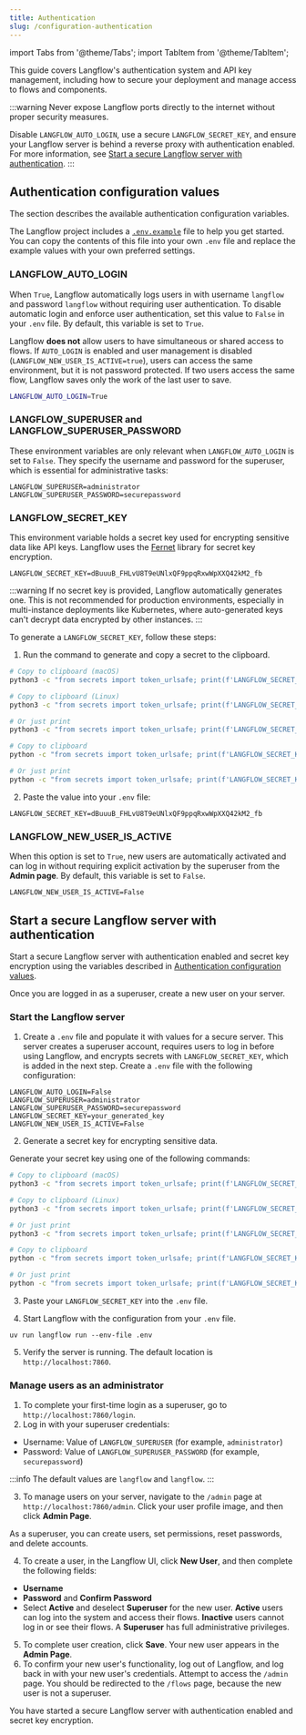 ```yaml
---
title: Authentication
slug: /configuration-authentication
---
```


import Tabs from '@theme/Tabs';
import TabItem from '@theme/TabItem';

This guide covers Langflow's authentication system and API key management, including how to secure your deployment and manage access to flows and components.

:::warning
Never expose Langflow ports directly to the internet without proper security measures.

Disable `LANGFLOW_AUTO_LOGIN`, use a secure `LANGFLOW_SECRET_KEY`, and ensure your Langflow server is behind a reverse proxy with authentication enabled.
For more information, see [Start a secure Langflow server with authentication](#start-a-secure-langflow-server-with-authentication).
:::

## Authentication configuration values

The section describes the available authentication configuration variables.

The Langflow project includes a [`.env.example`](https://github.com/langflow-ai/langflow/blob/main/.env.example) file to help you get started.
You can copy the contents of this file into your own `.env` file and replace the example values with your own preferred settings.

### LANGFLOW_AUTO_LOGIN

When `True`, Langflow automatically logs users in with username `langflow` and password `langflow` without requiring user authentication.
To disable automatic login and enforce user authentication, set this value to `False` in your `.env` file.
By default, this variable is set to `True`.

Langflow **does not** allow users to have simultaneous or shared access to flows.
If `AUTO_LOGIN` is enabled and user management is disabled (`LANGFLOW_NEW_USER_IS_ACTIVE=true`), users can access the same environment, but it is not password protected. If two users access the same flow, Langflow saves only the work of the last user to save.

```bash
LANGFLOW_AUTO_LOGIN=True
```

### LANGFLOW_SUPERUSER and LANGFLOW_SUPERUSER_PASSWORD

These environment variables are only relevant when `LANGFLOW_AUTO_LOGIN` is set to `False`.
They specify the username and password for the superuser, which is essential for administrative tasks:

```text
LANGFLOW_SUPERUSER=administrator
LANGFLOW_SUPERUSER_PASSWORD=securepassword
```

### LANGFLOW_SECRET_KEY

This environment variable holds a secret key used for encrypting sensitive data like API keys.
Langflow uses the [Fernet](https://pypi.org/project/cryptography/) library for secret key encryption.

```text
LANGFLOW_SECRET_KEY=dBuuuB_FHLvU8T9eUNlxQF9ppqRxwWpXXQ42kM2_fb
```

:::warning
If no secret key is provided, Langflow automatically generates one. This is not recommended for production environments, especially in multi-instance deployments like Kubernetes, where auto-generated keys can't decrypt data encrypted by other instances.
:::

To generate a `LANGFLOW_SECRET_KEY`, follow these steps:

1. Run the command to generate and copy a secret to the clipboard.

<Tabs>
<TabItem value="unix" label="macOS/Linux">

```bash
# Copy to clipboard (macOS)
python3 -c "from secrets import token_urlsafe; print(f'LANGFLOW_SECRET_KEY={token_urlsafe(32)}')" | pbcopy

# Copy to clipboard (Linux)
python3 -c "from secrets import token_urlsafe; print(f'LANGFLOW_SECRET_KEY={token_urlsafe(32)}')" | xclip -selection clipboard

# Or just print
python3 -c "from secrets import token_urlsafe; print(f'LANGFLOW_SECRET_KEY={token_urlsafe(32)}')"
```
</TabItem>

<TabItem value="windows" label="Windows">

```bash
# Copy to clipboard
python -c "from secrets import token_urlsafe; print(f'LANGFLOW_SECRET_KEY={token_urlsafe(32)}')" | clip

# Or just print
python -c "from secrets import token_urlsafe; print(f'LANGFLOW_SECRET_KEY={token_urlsafe(32)}')"
```

</TabItem>
</Tabs>

2. Paste the value into your `.env` file:
```text
LANGFLOW_SECRET_KEY=dBuuuB_FHLvU8T9eUNlxQF9ppqRxwWpXXQ42kM2_fb
```

### LANGFLOW_NEW_USER_IS_ACTIVE

When this option is set to `True`, new users are automatically activated and can log in without requiring explicit activation by the superuser from the **Admin page**.
By default, this variable is set to `False`.

```text
LANGFLOW_NEW_USER_IS_ACTIVE=False
```

## Start a secure Langflow server with authentication

Start a secure Langflow server with authentication enabled and secret key encryption using the variables described in [Authentication configuration values](/configuration-authentication#authentication-configuration-values).

Once you are logged in as a superuser, create a new user on your server.

### Start the Langflow server

1. Create a `.env` file and populate it with values for a secure server.
This server creates a superuser account, requires users to log in before using Langflow, and encrypts secrets with `LANGFLOW_SECRET_KEY`, which is added in the next step.
Create a `.env` file with the following configuration:

```text
LANGFLOW_AUTO_LOGIN=False
LANGFLOW_SUPERUSER=administrator
LANGFLOW_SUPERUSER_PASSWORD=securepassword
LANGFLOW_SECRET_KEY=your_generated_key
LANGFLOW_NEW_USER_IS_ACTIVE=False
```

2. Generate a secret key for encrypting sensitive data.

Generate your secret key using one of the following commands:

<Tabs>
<TabItem value="unix" label="macOS/Linux">

```bash
# Copy to clipboard (macOS)
python3 -c "from secrets import token_urlsafe; print(f'LANGFLOW_SECRET_KEY={token_urlsafe(32)}')" | pbcopy

# Copy to clipboard (Linux)
python3 -c "from secrets import token_urlsafe; print(f'LANGFLOW_SECRET_KEY={token_urlsafe(32)}')" | xclip -selection clipboard

# Or just print
python3 -c "from secrets import token_urlsafe; print(f'LANGFLOW_SECRET_KEY={token_urlsafe(32)}')"
```
</TabItem>

<TabItem value="windows" label="Windows">

```bash
# Copy to clipboard
python -c "from secrets import token_urlsafe; print(f'LANGFLOW_SECRET_KEY={token_urlsafe(32)}')" | clip

# Or just print
python -c "from secrets import token_urlsafe; print(f'LANGFLOW_SECRET_KEY={token_urlsafe(32)}')"
```

</TabItem>
</Tabs>

3. Paste your `LANGFLOW_SECRET_KEY` into the `.env` file.

4. Start Langflow with the configuration from your `.env` file.

```text
uv run langflow run --env-file .env
```

5. Verify the server is running. The default location is `http://localhost:7860`.

### Manage users as an administrator

1. To complete your first-time login as a superuser, go to `http://localhost:7860/login`.
2. Log in with your superuser credentials:
* Username: Value of `LANGFLOW_SUPERUSER` (for example, `administrator`)
* Password: Value of `LANGFLOW_SUPERUSER_PASSWORD` (for example, `securepassword`)

:::info
The default values are `langflow` and `langflow`.
:::

3. To manage users on your server, navigate to the `/admin` page at `http://localhost:7860/admin`.
Click your user profile image, and then click **Admin Page**.

As a superuser, you can create users, set permissions, reset passwords, and delete accounts.

4. To create a user, in the Langflow UI, click **New User**, and then complete the following fields:
* **Username**
* **Password** and **Confirm Password**
* Select **Active** and deselect **Superuser** for the new user.
**Active** users can log into the system and access their flows. **Inactive** users cannot log in or see their flows.
A **Superuser** has full administrative privileges.

5. To complete user creation, click **Save**.
Your new user appears in the **Admin Page**.
6. To confirm your new user's functionality, log out of Langflow, and log back in with your new user's credentials.
Attempt to access the `/admin` page. You should be redirected to the `/flows` page, because the new user is not a superuser.

You have started a secure Langflow server with authentication enabled and secret key encryption.